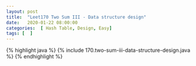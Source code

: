 ```yaml
---
layout: post
title:  "Leet170 Two Sum III - Data structure design"
date:   2020-01-22 08:00:00
categories:  [ Hash Table, Design, Easy]
tags: [  ]
---
```


{% highlight java %}
{% include 170.two-sum-iii-data-structure-design.java %}
{% endhighlight %}